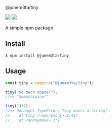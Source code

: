 @junem3ta/tiny

![](https://img.shields.io/npm/v/@junem3ta/tiny.svg)
![](https://img.shields.io/bundlephobia/min/tiny.svg)

A simple npm package

## Install

```
$ npm install @junem3ta/tiny
```

## Usage

```js
const tiny = require("@junem3ta/tiny");

tiny("So much space!");
//=> "Somuchspace!"

tiny(1337);
//=> Uncaught TypeError: Tiny wants a string!
//    at tiny (<anonymous>:2:41)
//    at <anonymous>:1:1
```
